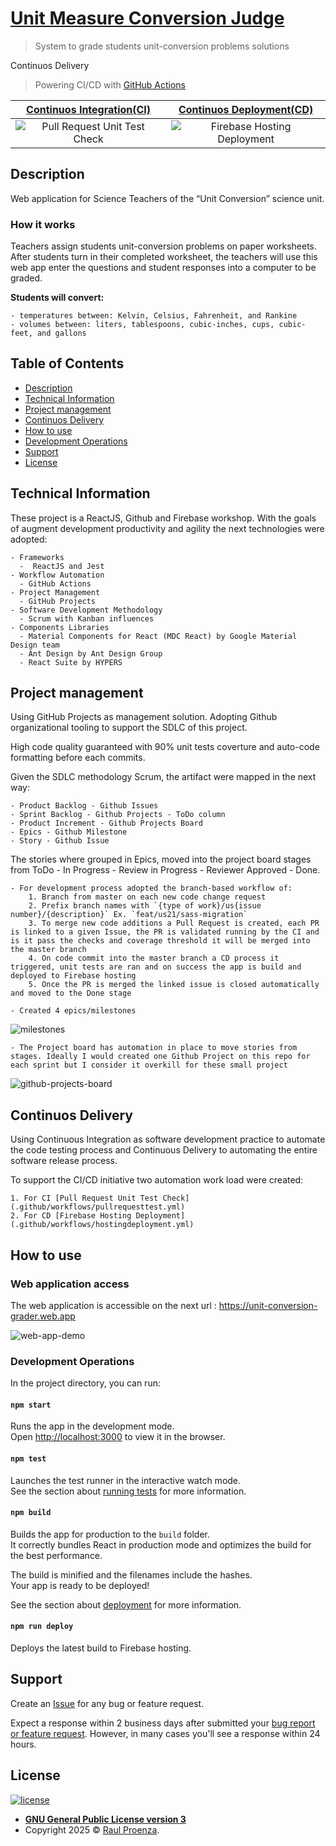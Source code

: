 # [Unit Measure Conversion Judge](https://unit-conversion-grader.web.app)

> System to grade students unit-conversion problems solutions

Continuos Delivery
> Powering CI/CD with  [GitHub Actions](https://help.github.com/en/actions/automating-your-workflow-with-github-actions)

| [Continuos Integration(CI)](https://en.wikipedia.org/wiki/Continuous_integration) | [Continuos Deployment(CD)](https://en.wikipedia.org/wiki/Continuous_deployment) |
| :---: | :---: |
| ![Pull Request Unit Test Check](https://github.com/rproenza86/unit-conversion-grader/workflows/Pull%20Request%20Unit%20Test%20Check/badge.svg)  | ![Firebase Hosting Deployment](https://github.com/rproenza86/unit-conversion-grader/workflows/Firebase%20Hosting%20Deployment/badge.svg)  |


## Description

Web application for Science Teachers of the “Unit Conversion” science unit.

### How it works

Teachers assign students unit-conversion problems on paper worksheets. After students turn in their completed worksheet, the teachers will use this web app enter the questions and student responses into a computer to be graded.

**Students will convert:**

    - temperatures​ between: ​Kelvin, Celsius​,​ Fahrenheit​, and​ Rankine
    - volumes​ between: ​liters​, ​tablespoons​, ​cubic-inches, cups​,​ cubic-feet, ​and​ gallons

## Table of Contents

- [Description](#description)
- [Technical Information](#technical-information)
- [Project management](#project-management)
- [Continuos Delivery](#continuos-delivery)
- [How to use](#how-to-use)
- [Development Operations](#development-operations)
- [Support](#support)
- [License](#license)

## Technical Information

These project is a ReactJS, Github and Firebase workshop. With the goals of augment development productivity and agility the next technologies were adopted:

    - Frameworks
      -  ReactJS and Jest
    - Workflow Automation
      - GitHub Actions
    - Project Management
      - GitHub Projects
    - Software Development Methodology
      - Scrum with Kanban influences
    - Components Libraries
      - Material Components for React (MDC React) by Google Material Design team
      - Ant Design by Ant Design Group
      - React Suite by HYPERS

## Project management

Using GitHub Projects as management solution. Adopting Github organizational tooling to support the SDLC of this project.

High code quality guaranteed with 90% unit tests coverture and auto-code formatting before each commits.

Given the SDLC methodology Scrum, the artifact were mapped in the next way:

    - Product Backlog - Github Issues
    - Sprint Backlog - Github Projects - ToDo column
    - Product Increment - Github Projects Board
    - Epics - Github Milestone
    - Story - Github Issue

The stories where grouped in Epics, moved into the project board stages from ToDo - In Progress - Review in Progress - Reviewer Approved - Done.

    - For development process adopted the branch-based workflow of:
        1. Branch from master on each new code change request
        2. Prefix branch names with `{type of work}/us{issue number}/{description}` Ex. `feat/us21/sass-migration`
        3. To merge new code additions a Pull Request is created, each PR is linked to a given Issue, the PR is validated running by the CI and is it pass the checks and coverage threshold it will be merged into the master branch
        4. On code commit into the master branch a CD process it triggered, unit tests are ran and on success the app is build and deployed to Firebase hosting
        5. Once the PR is merged the linked issue is closed automatically and moved to the Done stage

    - Created 4 epics/milestones
![milestones](docs/images/epics.png)

    - The Project board has automation in place to move stories from stages. Ideally I would created one Github Project on this repo for each sprint but I consider it overkill for these small project
![github-projects-board](docs/images/github-projects-board.png)

## Continuos Delivery

Using Continuous Integration as software development practice to automate the code testing process and Continuous Delivery to automating the entire software release process.

To support the CI/CD initiative two automation work load were created:

    1. For CI [Pull Request Unit Test Check](.github/workflows/pullrequesttest.yml)
    2. For CD [Firebase Hosting Deployment](.github/workflows/hostingdeployment.yml)

## How to use

### Web application access

The web application is accessible on the next url : https://unit-conversion-grader.web.app

![web-app-demo](docs/images/web-app-demo.gif)

<!-- TODO: Update video with better and shorter capture -->

### Development Operations

In the project directory, you can run:

#### `npm start`

Runs the app in the development mode.<br />
Open [http://localhost:3000](http://localhost:3000) to view it in the browser.

#### `npm test`

Launches the test runner in the interactive watch mode.<br />
See the section about [running tests](https://facebook.github.io/create-react-app/docs/running-tests) for more information.

#### `npm build`

Builds the app for production to the `build` folder.<br />
It correctly bundles React in production mode and optimizes the build for the best performance.

The build is minified and the filenames include the hashes.<br />
Your app is ready to be deployed!

See the section about [deployment](https://facebook.github.io/create-react-app/docs/deployment) for more information.

#### `npm run deploy`

Deploys the latest build to Firebase hosting.

## Support

 Create an [Issue](https://github.com/rproenza86/unit-conversion-grader/issues) for any bug or feature request.

 Expect a response within 2 business days after submitted your [bug report or feature request](https://github.com/rproenza86/unit-conversion-grader/issues). However, in many cases you'll see a response within 24 hours.

## License

[![license](https://img.shields.io/github/license/rproenza86/events-distributor.svg)](https://github.com/rproenza86/events-distributor/blob/master/LICENSE)

- **[GNU General Public License version 3](LICENSE)**
- Copyright 2025 © <a href="http://raulproenza.page" target="_blank">Raul Proenza</a>.
